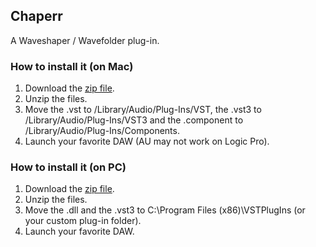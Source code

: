## Chaperr

A Waveshaper / Wavefolder plug-in.

### How to install it (on Mac)

1. Download the [zip file](https://github.com/kinaarlabs/Chaperr/raw/master/Chaperr_MacOS.zip).
2. Unzip the files.
3. Move the .vst to /Library/Audio/Plug-Ins/VST, 
the .vst3 to /Library/Audio/Plug-Ins/VST3 
and the .component to /Library/Audio/Plug-Ins/Components.
4. Launch your favorite DAW (AU may not work on Logic Pro).

### How to install it (on PC)

1. Download the [zip file](https://github.com/kinaarlabs/Chaperr/raw/master/Chaperr_Windows_x64.zip).
2. Unzip the files.
3. Move the .dll and the .vst3 to C:\Program Files (x86)\VSTPlugIns (or your custom plug-in folder).
4. Launch your favorite DAW.

